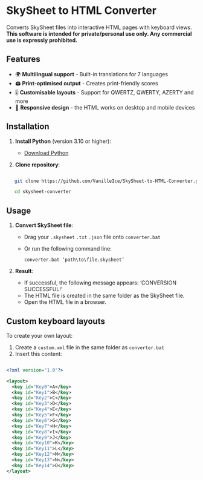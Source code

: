 # SkySheet to HTML Converter

Converts SkySheet files into interactive HTML pages with keyboard views.
**This software is intended for private/personal use only. Any commercial use is expressly prohibited.**

## Features

- 🌍 **Multilingual support** - Built-in translations for 7 languages
- 🖨️ **Print-optimised output** - Creates print-friendly scores
- 🎚️ **Customisable layouts** - Support for QWERTZ, QWERTY, AZERTY and more
- 📱 **Responsive design** - the HTML works on desktop and mobile devices


## Installation

1. **Install Python** (version 3.10 or higher):

   - [Download Python](https://www.python.org/downloads/)

2. **Clone repository**:

```bash

   git clone https://github.com/VanilleIce/SkySheet-to-HTML-Converter.git

   cd skysheet-converter
```

## Usage

1. **Convert SkySheet file**:

   - Drag your `.skysheet` `.txt` `.json` file onto `converter.bat`
   - Or run the following command line:

     ```
     converter.bat ‘path\to\file.skysheet’
     ```

2. **Result**:

   - If successful, the following message appears: ‘CONVERSION SUCCESSFUL!’
   - The HTML file is created in the same folder as the SkySheet file.
   - Open the HTML file in a browser.


## Custom keyboard layouts

To create your own layout:

1. Create a `custom.xml` file in the same folder as `converter.bat`
2. Insert this content:

```xml

<?xml version="1.0"?>

<layout>
  <key id="Key0">A</key>
  <key id="Key1">B</key>
  <key id="Key2">C</key>
  <key id="Key3">D</key>
  <key id="Key4">E</key>
  <key id="Key5">F</key>
  <key id="Key6">G</key>
  <key id="Key7">H</key>
  <key id="Key8">I</key>
  <key id="Key9">J</key>
  <key id="Key10">K</key>
  <key id="Key11">L</key>
  <key id="Key12">M</key>
  <key id="Key13">N</key>
  <key id="Key14">O</key>
</layout>
```
